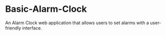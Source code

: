 # Basic-Alarm-Clock
An Alarm Clock web application that allows users to set alarms with a user-friendly interface.
